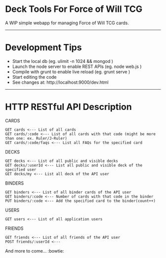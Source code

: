 Deck Tools For Force of Will TCG
===========

A WIP simple webapp for managing Force of Will TCG cards.

---- 
Development Tips
===========

  - Start the local db (eg. ulimit -n 1024 && mongod )
  - Launch the node server to enable REST APIs (eg. node web.js )
  - Compile with grunt to enable live reload (eg. grunt serve )
  - Start editing the code
  - See changes at: http://localhost:9000/dev.html
  
---- 
HTTP RESTful API Description
===========

CARDS

    GET cards <--- List of all cards
    GET cards/:code <--- List of all cards with that code (might be more than one: ex. Ruler/J-Ruler)
    GET cards/:code/faqs <--- List all FAQs for the specified card

DECKS

    GET decks <--- List of all public and visible decks
    GET decks/:userId <--- List all public and visible deck of the specified user
    GET decks/my <--- List all deck of the API user

BINDERS

    GET binders <--- List of all binder cards of the API user
    GET binders/:code <--- Number of cards with that code in the binder
    PUT binders/:code <--- Add the specified card to the binder(count++)

USERS

    GET users <--- List of all application users

FRIENDS

    GET friends <--- List of all friends of the API user
    POST friends/:userId <---

And more to come... :bowtie:
